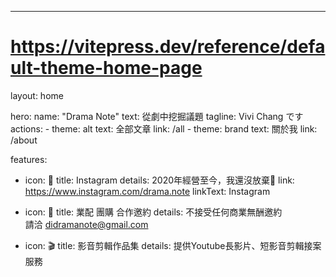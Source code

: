 ---
# https://vitepress.dev/reference/default-theme-home-page
layout: home

hero:
  name: "Drama Note"
  text: 從劇中挖掘議題
  tagline: Vivi Chang です
  actions:
    - theme: alt
      text: 全部文章
      link: /all
    - theme: brand
      text: 關於我
      link: /about

features:
  - icon: 💖
    title: Instagram
    details: 2020年經營至今，我還沒放棄🤣
    link: https://www.instagram.com/drama.note
    linkText: Instagram
  - icon: 📩
    title: 業配 團購 合作邀約
    details: 不接受任何商業無酬邀約<br>請洽 didramanote@gmail.com
    
  - icon: 🎬
    title: 影音剪輯作品集
    details: 提供Youtube長影片、短影音剪輯接案服務


